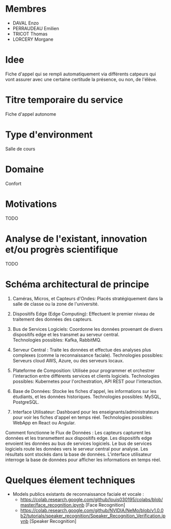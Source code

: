 # Membres
- DAVAL Enzo
- PERRAUDEAU Emilien
- TRICOT Thomas
- LORCERY Morgane

# Idee
Fiche d'appel qui se rempli automatiquement via différents catpeurs qui vont assurer avec une certaine certitude la présence, ou non, de l'élève.

# Titre temporaire du service
Fiche d'appel autonome

# Type d'environment
Salle de cours

# Domaine
Confort

# Motivations
TODO

# Analyse de l'existant, innovation et/ou progrès scientifique
TODO

# Schéma architectural de principe

1. Caméras, Micros, et Capteurs d'Ondes: Placés stratégiquement dans la salle de classe ou la zone de l'université.

2. Dispositifs Edge (Edge Computing): Effectuent le premier niveau de traitement des données des capteurs.

3. Bus de Services Logiciels: Coordonne les données provenant de divers dispositifs edge et les transmet au serveur central. \
   Technologies possibles: Kafka, RabbitMQ.

5. Serveur Central : Traite les données et effectue des analyses plus complexes (comme la reconnaissance faciale).
  Technologies possibles: Serveurs cloud AWS, Azure, ou des serveurs locaux.
  
5. Plateforme de Composition: Utilisée pour programmer et orchestrer l'interaction entre différents services et clients logiciels.
  Technologies possibles: Kubernetes pour l'orchestration, API REST pour l'interaction.
  
6. Base de Données: Stocke les fiches d'appel, les informations sur les étudiants, et les données historiques.
  Technologies possibles: MySQL, PostgreSQL.

8. Interface Utilisateur: Dashboard pour les enseignants/administrateurs pour voir les fiches d'appel en temps réel.
  Technologies possibles: WebApp en React ou Angular.

Comment fonctionne le Flux de Données :
  Les capteurs capturent les données et les transmettent aux dispositifs edge.
  Les dispositifs edge envoient les données au bus de services logiciels.
  Le bus de services logiciels route les données vers le serveur central pour analyse.
  Les résultats sont stockés dans la base de données.
  L'interface utilisateur interroge la base de données pour afficher les informations en temps réel.

# Quelques élement techniques
- Models publics existants de reconnaissance faciale et vocale :
  - https://colab.research.google.com/github/louis030195/colabs/blob/master/face_recognition.ipynb [Face Recognition]
  - https://colab.research.google.com/github/NVIDIA/NeMo/blob/v1.0.0b2/tutorials/speaker_recognition/Speaker_Recognition_Verification.ipynb [Speaker Recognition]
